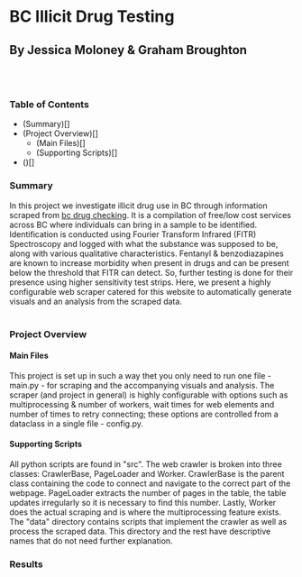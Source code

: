 # BC Illicit Drug Testing

## By Jessica Moloney & Graham Broughton

<br/><br/>

### **Table of Contents**

- (Summary)[]
- (Project Overview)[]
  - (Main Files)[]
  - (Supporting Scripts)[]
- ()[]

### Summary

In this project we investigate illicit drug use in BC through information scraped from [bc drug checking](https://drugcheckingbc.ca). It is a compilation of free/low cost services across BC where individuals can bring in a sample to be identified. Identification is conducted using Fourier Transform Infrared (FITR) Spectroscopy and logged with what the substance was supposed to be, along with various qualitative characteristics. Fentanyl & benzodiazapines are known to increase morbidity when present in drugs and can be present below the threshold that FITR can detect. So, further testing is done for their presence using higher sensitivity test strips. Here, we present a highly configurable web scraper catered for this website to automatically generate visuals and an analysis from the scraped data.
<br/><br/>

### Project Overview

#### Main Files

This project is set up in such a way thet you only need to run one file - main.py - for scraping and the accompanying visuals and analysis. The scraper (and project in general) is highly configurable with options such as multiprocessing & number of workers, wait times for web elements and number of times to retry connecting; these options are controlled from a dataclass in a single file - config.py.

#### Supporting Scripts

All python scripts are found in "src". The web crawler is broken into three classes: CrawlerBase, PageLoader and Worker. CrawlerBase is the parent class containing the code to connect and navigate to the correct part of the webpage. PageLoader extracts the number of pages in the table, the table updates irregularly so it is necessary to find this number. Lastly, Worker does the actual scraping and is where the multiprocessing feature exists. The "data" directory contains scripts that implement the crawler as well as process the scraped data. This directory and the rest have descriptive names that do not need further explanation.

### Results

